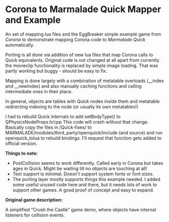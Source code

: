 Corona to Marmalade Quick Mapper and Example
============================================

An set of mapping lua files and the EggBreaker simple example game from *Corona* to
demonstrate mapping Corona code to *Marmalade Quick* automatically.

Porting is all done via addition of new lua files that map Corona calls to Quick
equivalents. Original code is not changed at all apart from currently the movieclip
functionality is replaced by simple image loading. That was partly working but buggy -
should be easy to fix.

Mapping is done largely with a combination of metatable overloads (__index and
__newindex) and also manually caching functions and calling intermediate ones in their
place.

In general, *objects* are tables with Quick nodes inside them and metatable redirecting
indexing to the node (or usually its own metatables!)

I had to rebuild Quick internals to add setBodyType() to QPhysicsNodeProps.h/cpp
This code will crash without that change. Basically copy the files in /Quick-fixes/ to
MARMALADE/modules/third_party/openquick/include (and source) and run openquick_tolua to
rebuild bindings. I'll request that function gets added to official version.


**Things to note:**

- PostCollision seems to work differently. Called early in Corona but takes ages in Quick.
  Might be waiting till no objects are touching at all!
- Text support is minimal. Doesn't support system fonts or font sizes.
- The porting layer mostly supports things this example needed. I added some useful unused
  code here and there, but it needs lots of work to support other games. A good proof of
  concept and easy to expand.


**Original game description:**

A simplified "Crush the Castle" game demo, where objects have internal listeners for
collision events.
